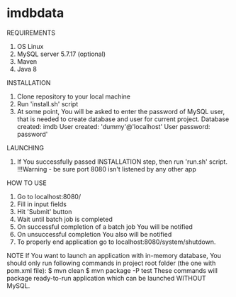 # imdbdata

REQUIREMENTS
1. OS Linux
2. MySQL server 5.7.17 (optional)
3. Maven
4. Java 8

INSTALLATION
1. Clone repository to your local machine
2. Run 'install.sh' script
3. At some point, You will be asked to enter the password of MySQL user,
that is needed to create database and user for current project.
Database created: imdb
User created: 'dummy'@'localhost'
User password: password'

LAUNCHING
1. If You successfully passed INSTALLATION step, then run 'run.sh' script.
!!!Warning - be sure port 8080 isn't listened by any other app

HOW TO USE
1. Go to localhost:8080/
2. Fill in input fields
3. Hit 'Submit' button
4. Wait until batch job is completed
5. On successful completion of a batch job You will be notified
6. On unsuccessful completion You also will be notified
7. To properly end application go to localhost:8080/system/shutdown. 

NOTE
If You want to launch an application with in-memory database, You should only run following
commands in project root folder (the one with pom.xml file):
$ mvn clean
$ mvn package -P test
These commands will package ready-to-run application which can be launched WITHOUT MySQL.

